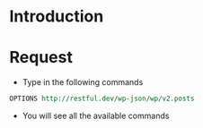 # Introduction

# Request
* Type in the following commands
```REST
OPTIONS http://restful.dev/wp-json/wp/v2.posts
```
* You will see all the available commands
